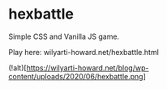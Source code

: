 # hexbattle
Simple CSS and Vanilla JS game.

Play here: wilyarti-howard.net/hexbattle.html

(!alt)[https://wilyarti-howard.net/blog/wp-content/uploads/2020/06/hexbattle.png]
